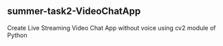 ## summer-task2-VideoChatApp
Create Live Streaming Video Chat App without voice using cv2 module of Python

